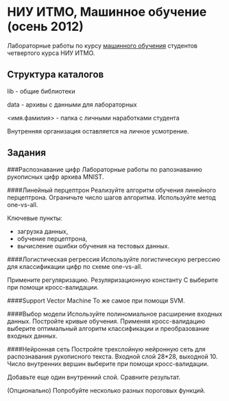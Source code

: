 НИУ ИТМО, Машинное обучение (осень 2012)
================================================

Лабораторные работы по курсу [машинного обучения][ml home] студентов
четвертого курса НИУ ИТМО.

Структура каталогов
-------------------

lib - общие библиотеки

data - архивы с данными для лабораторных

<имя.фамилия> - папка с личными наработками студента

Внутренняя организация оставляется на личное усмотрение.

[ml home]: http://neerc.ifmo.ru/~ml

Задания
-------

###Распознавание цифр
Лабораторные работы по рапознаванию рукописных цифр архива MNIST.

####Линейный перцептрон
Реализуйте алгоритм обучения линейного перцептрона. Ограничьте
число шагов алгоритма. Используйте метод one-vs-all.

Ключевые пункты:
- загрузка данных,
- обучение перцептрона,
- вычисление ошибки обучения на тестовых данных.

####Логистическая регрессия
Используйте логистическую регрессию для классификации цифр по
схеме one-vs-all.

Примените регуляризацию. Резуляризационную константу C выберите при
помощи кросс-валидации.

####Support Vector Machine
То же самое при помощи SVM.

####Выбор модели
Используйте полиномиальное расширение входных данных.
Постройте кривые обучения. Применяя кросс-валидацию
выберите оптимальный алгоритм классификации и преобразование
входных данных.

####Нейронная сеть
Постройте трехслойную нейронную сеть для распознавания рукописного текста.
Входной слой 28*28, выходной 10. Число внутренних вершин
выберите при помощи кросс-валидации.

Добавьте еще один внутренний слой. Сравните результат.

(Опционально) Попробуйте несколько разных пороговых функций.
